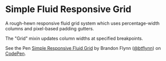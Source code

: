 Simple Fluid Responsive Grid
============================

A rough-hewn responsive fluid grid system which uses percentage-width columns and pixel-based padding gutters. 

The "Grid" mixin updates column widths at specified breakpoints.

<p data-height="268" data-theme-id="0" data-slug-hash="gnpyE" data-default-tab="result" data-user="btflynn" class='codepen'>See the Pen <a href='http://codepen.io/btflynn/pen/gnpyE/'>Simple Responsive Fluid Grid</a> by Brandon Flynn (<a href='http://codepen.io/btflynn'>@btflynn</a>) on <a href='http://codepen.io'>CodePen</a>.</p>
<script async src="//codepen.io/assets/embed/ei.js"></script>
